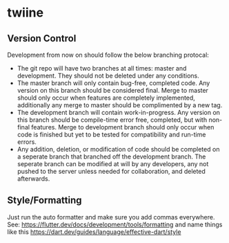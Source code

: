 # twiine

## Version Control
 
Development from now on should follow the below branching protocal:
  * The git repo will have two branches at all times: master and development. They should not be deleted under any conditions.
  * The master branch will only contain bug-free, completed code. Any version on this branch should be considered final. Merge to
    master should only occur when features are completely implemented, additionally any merge to master should be complimented by a 
    new tag.
  * The development branch will contain work-in-progress. Any version on this branch should be compile-time error free, completed,
    but with non-final features. Merge to development branch should only occur when code is finished but yet to be tested for 
    compatibility and run-time errors.
  * Any addition, deletion, or modification of code should be completed on a seperate branch that branched off the development branch.
    The seperate branch can be modified at will by any developers, any not pushed to the server unless needed for collaboration, and 
    deleted afterwards.

## Style/Formatting

Just run the auto formatter and make sure you add commas everywhere. See: https://flutter.dev/docs/development/tools/formatting
and name things like this https://dart.dev/guides/language/effective-dart/style
